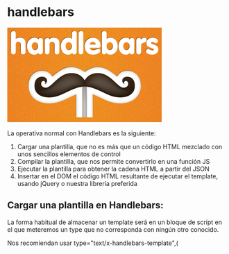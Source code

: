 # handlebars

<img src="https://github.com/jovihu10/handlebars/blob/master/practicas/practica1_plantillas/img/logo.png">



La operativa normal con Handlebars es la siguiente:

1. Cargar una plantilla, que no es más que un código HTML mezclado con unos sencillos elementos de control
2. Compilar la plantilla, que nos permite convertirlo en una función JS
3. Ejecutar la plantilla para obtener la cadena HTML a partir del JSON
4. Insertar en el DOM el código HTML resultante de ejecutar el template, usando jQuery o nuestra librería preferida

<h2>Cargar una plantilla en Handlebars:</h2>

La forma habitual de almacenar un template será en un bloque de script en el que meteremos un type que no corresponda con ningún otro conocido. 

Nos recomiendan usar type="text/x-handlebars-template",( <script id="nombreTemplate" type="text/x-handlebars-template">) pero en realidad podemos colocar el que queramos. Lo que conseguimos así es que ese script se incluya en el DOM, pero los navegadores no intentarán parsearlo, ni ejecutarlo ni nada de eso.

`Nota: Se debe pensar en que, si se intenta ejecutar un template Handlebars con Javascript se encontrará con un error, ya que el template está escrito en código HTML. Por ello se coloca un type a la etiqueta Script que el navegador no conozca, de modo que nos aseguremos que no va a intentar ejecutarlo.

La otra opción es `usar una llamada a AJAX para traerte los templates`, con la única limitación que se debe sincronizar el retorno de la llamada con la compilación y ejecución de los templates. En otras palabras, `debemos esperar que la llamada a AJAX para traerte el template se ha producido con éxito para poder compilar llas plantillas que vamos a usar en nuestra página.

El código de una plantilla Handlebars tendrá una forma parecida a esta:

```html

<script type="text/x-handlebars-template" id="template">
  {{# each Beers}}
      <p>
        Name:
        <br /> 
        {{Name}} 
      </p>
  {{/each}}
</script>

```
